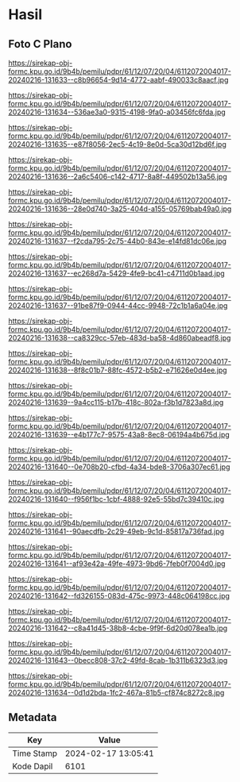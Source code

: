 # Hasil

## Foto C Plano

https://sirekap-obj-formc.kpu.go.id/9b4b/pemilu/pdpr/61/12/07/20/04/6112072004017-20240216-131633--c8b96654-9d14-4772-aabf-490033c8aacf.jpg

https://sirekap-obj-formc.kpu.go.id/9b4b/pemilu/pdpr/61/12/07/20/04/6112072004017-20240216-131634--536ae3a0-9315-4198-9fa0-a03456fc6fda.jpg

https://sirekap-obj-formc.kpu.go.id/9b4b/pemilu/pdpr/61/12/07/20/04/6112072004017-20240216-131635--e87f8056-2ec5-4c19-8e0d-5ca30d12bd6f.jpg

https://sirekap-obj-formc.kpu.go.id/9b4b/pemilu/pdpr/61/12/07/20/04/6112072004017-20240216-131636--2a6c5406-c142-4717-8a8f-449502b13a56.jpg

https://sirekap-obj-formc.kpu.go.id/9b4b/pemilu/pdpr/61/12/07/20/04/6112072004017-20240216-131636--28e0d740-3a25-404d-a155-05769bab49a0.jpg

https://sirekap-obj-formc.kpu.go.id/9b4b/pemilu/pdpr/61/12/07/20/04/6112072004017-20240216-131637--f2cda795-2c75-44b0-843e-e14fd81dc06e.jpg

https://sirekap-obj-formc.kpu.go.id/9b4b/pemilu/pdpr/61/12/07/20/04/6112072004017-20240216-131637--ec268d7a-5429-4fe9-bc41-c4711d0b1aad.jpg

https://sirekap-obj-formc.kpu.go.id/9b4b/pemilu/pdpr/61/12/07/20/04/6112072004017-20240216-131637--91be87f9-0944-44cc-9948-72c1b1a6a04e.jpg

https://sirekap-obj-formc.kpu.go.id/9b4b/pemilu/pdpr/61/12/07/20/04/6112072004017-20240216-131638--ca8329cc-57eb-483d-ba58-4d860abeadf8.jpg

https://sirekap-obj-formc.kpu.go.id/9b4b/pemilu/pdpr/61/12/07/20/04/6112072004017-20240216-131638--8f8c01b7-88fc-4572-b5b2-e71626e0d4ee.jpg

https://sirekap-obj-formc.kpu.go.id/9b4b/pemilu/pdpr/61/12/07/20/04/6112072004017-20240216-131639--9a4cc115-b17b-418c-802a-f3b1d7823a8d.jpg

https://sirekap-obj-formc.kpu.go.id/9b4b/pemilu/pdpr/61/12/07/20/04/6112072004017-20240216-131639--e4b177c7-9575-43a8-8ec8-06194a4b675d.jpg

https://sirekap-obj-formc.kpu.go.id/9b4b/pemilu/pdpr/61/12/07/20/04/6112072004017-20240216-131640--0e708b20-cfbd-4a34-bde8-3706a307ec61.jpg

https://sirekap-obj-formc.kpu.go.id/9b4b/pemilu/pdpr/61/12/07/20/04/6112072004017-20240216-131640--f956f1bc-1cbf-4888-92e5-55bd7c39410c.jpg

https://sirekap-obj-formc.kpu.go.id/9b4b/pemilu/pdpr/61/12/07/20/04/6112072004017-20240216-131641--90aecdfb-2c29-49eb-9c1d-85817a736fad.jpg

https://sirekap-obj-formc.kpu.go.id/9b4b/pemilu/pdpr/61/12/07/20/04/6112072004017-20240216-131641--af93e42a-49fe-4973-9bd6-7feb0f7004d0.jpg

https://sirekap-obj-formc.kpu.go.id/9b4b/pemilu/pdpr/61/12/07/20/04/6112072004017-20240216-131642--fd326155-083d-475c-9973-448c064198cc.jpg

https://sirekap-obj-formc.kpu.go.id/9b4b/pemilu/pdpr/61/12/07/20/04/6112072004017-20240216-131642--c8a41d45-38b8-4cbe-9f9f-6d20d078ea1b.jpg

https://sirekap-obj-formc.kpu.go.id/9b4b/pemilu/pdpr/61/12/07/20/04/6112072004017-20240216-131643--0becc808-37c2-49fd-8cab-1b311b6323d3.jpg

https://sirekap-obj-formc.kpu.go.id/9b4b/pemilu/pdpr/61/12/07/20/04/6112072004017-20240216-131634--0d1d2bda-1fc2-467a-81b5-cf874c8272c8.jpg


## Metadata

| Key        | Value               |
| ---------- | ------------------- |
| Time Stamp | 2024-02-17 13:05:41 |
| Kode Dapil | 6101                |



